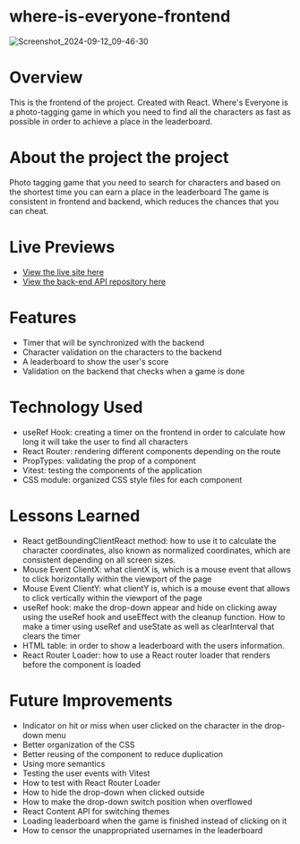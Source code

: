 # where-is-everyone-frontend

![Screenshot_2024-09-12_09-46-30](https://github.com/user-attachments/assets/e169f37e-339d-4fe2-b9c4-d741fafac768)

# Overview

This is the frontend of the project. Created with React. Where's Everyone is a photo-tagging game in which you need to find all the characters as fast as possible in order to achieve a place in the leaderboard.

# About the project the project

Photo tagging game that you need to search for characters and based on the shortest time you can earn a place in the leaderboard
The game is consistent in frontend and backend, which reduces the chances that you can cheat.

# Live Previews

- [View the live site here](https://where-is-everyone-frontend.vercel.app/)
- [View the back-end API repository here](https://github.com/Preslav977/where-is-everyone-backend)

# Features

- Timer that will be synchronized with the backend
- Character validation on the characters to the backend
- A leaderboard to show the user's score
- Validation on the backend that checks when a game is done

# Technology Used

- useRef Hook: creating a timer on the frontend in order to calculate how long it will take the user to find all characters
- React Router: rendering different components depending on the route
- PropTypes: validating the prop of a component
- Vitest: testing the components of the application
- CSS module: organized CSS style files for each component

# Lessons Learned

- React getBoundingClientReact method: how to use it to calculate the character coordinates, also known as normalized coordinates, which are consistent depending on all screen sizes.
- Mouse Event ClientX: what clientX is, which is a mouse event that allows to click horizontally within the viewport of the page
- Mouse Event ClientY: what clientY is, which is a mouse event that allows to click vertically within the viewport of the page
- useRef hook: make the drop-down appear and hide on clicking away using the useRef hook and useEffect with the cleanup function. How to make a timer using useRef and useState as well as clearInterval that clears the timer
- HTML table: in order to show a leaderboard with the users information.
- React Router Loader: how to use a React router loader that renders before the component is loaded

# Future Improvements

- Indicator on hit or miss when user clicked on the character in the drop-down menu
- Better organization of the CSS
- Better reusing of the component to reduce duplication
- Using more semantics
- Testing the user events with Vitest
- How to test with React Router Loader
- How to hide the drop-down when clicked outside
- How to make the drop-down switch position when overflowed
- React Content API for switching themes
- Loading leaderboard when the game is finished instead of clicking on it
- How to censor the unappropriated usernames in the leaderboard
